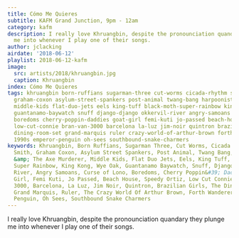 ```yaml
---
title: Cómo Me Quieres
subtitle: KAFM Grand Junction, 9pm - 12am
category: kafm
description: I really love Khruangbin, despite the pronounciation quandary they plunge
  me into whenever I play one of their songs.
author: jclacking
airdate: '2018-06-12'
playlist: 2018-06-12-kafm
image:
  src: artists/2018/khruangbin.jpg
  caption: Khruangbin
index: Cómo Me Quieres
tags: khruangbin born-ruffians sugarman-three cut-worms cicada-rhythm sonny-smith
  graham-coxon asylum-street-spankers post-animal twang-bang harpoonist-axe-murderer
  middle-kids flat-duo-jets eels king-tuff black-moth-super-rainbow king-kong wye-oak
  guantanamo-baywatch snuff django-django okkervil-river angry-samoans curse-of-lono
  boredoms cherry-poppin-daddies goat-girl femi-kuti jo-passed beach-house speedy-ortiz
  low-cut-connie bran-van-3000 barcelona la-luz jim-noir quintron brazilian-girls
  dining-room-set grand-marquis ruler crazy-world-of-arthur-brown forth-wanderers
  1990s emperor-penguin oh-sees southbound-snake-charmers
keywords: Khruangbin, Born Ruffians, Sugarman Three, Cut Worms, Cicada Rhythm, Sonny
  Smith, Graham Coxon, Asylum Street Spankers, Post Animal, Twang Bang, The Harpoonist
  &amp; The Axe Murderer, Middle Kids, Flat Duo Jets, Eels, King Tuff, Black Moth
  Super Rainbow, King Kong, Wye Oak, Guantanamo Baywatch, Snuff, Django Django, Okkervil
  River, Angry Samoans, Curse of Lono, Boredoms, Cherry Poppin&#39; Daddies, Goat
  Girl, Femi Kuti, Jo Passed, Beach House, Speedy Ortiz, Low Cut Connie, Bran Van
  3000, Barcelona, La Luz, Jim Noir, Quintron, Brazilian Girls, The Dining Room Set,
  Grand Marquis, Ruler, The Crazy World Of Arthur Brown, Forth Wanderers, 1990s, Emperor
  Penguin, Oh Sees, Southbound Snake Charmers
---
```

I really love Khruangbin, despite the pronounciation quandary they plunge me into whenever I play one of their songs.
